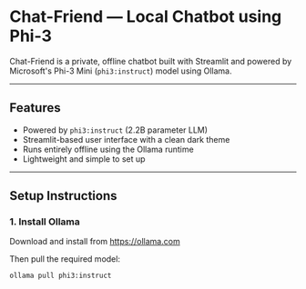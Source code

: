 # Chat-Friend — Local Chatbot using Phi-3

Chat-Friend is a private, offline chatbot built with Streamlit and powered by Microsoft's Phi-3 Mini (`phi3:instruct`) model using Ollama.

---

## Features

- Powered by `phi3:instruct` (2.2B parameter LLM)
- Streamlit-based user interface with a clean dark theme
- Runs entirely offline using the Ollama runtime
- Lightweight and simple to set up

---

## Setup Instructions

### 1. Install Ollama

Download and install from https://ollama.com

Then pull the required model:

```bash
ollama pull phi3:instruct
